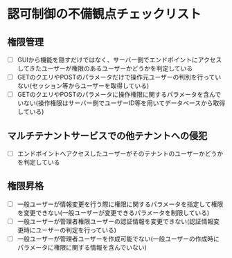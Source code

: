 # 認可制御の不備観点チェックリスト

## 権限管理

- [ ] GUIから機能を隠すだけではなく、サーバー側でエンドポイントにアクセスしてきたユーザーが権限のあるユーザーかどうかを判定している
- [ ] GETのクエリやPOSTのパラメータだけで操作元ユーザーの判別を行っていない(セッション等からユーザーを取得している)
- [ ] GETのクエリやPOSTのパラメータに操作権限に関するパラメータを含んでいない(操作権限はサーバー側でユーザーID等を用いてデータベースから取得している)

## マルチテナントサービスでの他テナントへの侵犯

- [ ] エンドポイントへアクセスしたユーザーがそのテナントのユーザーかどうかを判定している

## 権限昇格

- [ ] 一般ユーザーが情報変更を行う際に権限に関するパラメータを指定して権限を変更できない(一般ユーザーが変更できるパラメータを制限している)
- [ ] 一般ユーザーが管理者権限ユーザーの認証情報を変更できない(認証情報変更時にユーザーの判定を行っている)
- [ ] 一般ユーザーが管理者ユーザーを作成可能でない(一般ユーザーの作成時にパラメータに権限に関する情報を含んでいない)